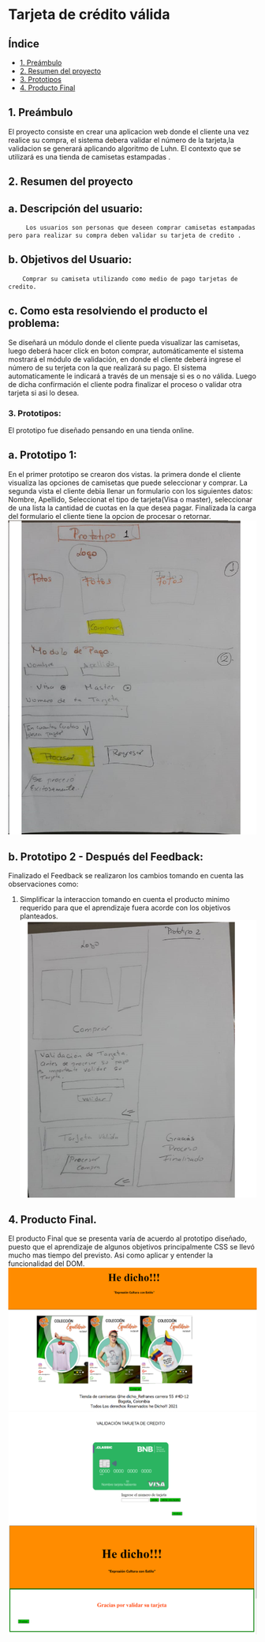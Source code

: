 # Tarjeta de crédito válida

## Índice

* [1. Preámbulo](#1-Preámbulo)
* [2. Resumen del proyecto](#2-resumen-del-proyecto)
* [3. Prototipos](#3-Prototipos)
* [4. Producto Final](#4-Producto-Final)

## 1. Preámbulo

El proyecto consiste en crear una aplicacion web donde el cliente una vez realice su compra,
el sistema debera validar el número de la tarjeta,la validacion se generará aplicando algoritmo de Luhn.
El contexto que se utilizará es una tienda de camisetas estampadas .
## 2. Resumen del proyecto
  ## a. Descripción del usuario: 
         Los usuarios son personas que deseen comprar camisetas estampadas pero para realizar su compra deben validar su tarjeta de credito .
  ## b. Objetivos del Usuario:
        Comprar su camiseta utilizando como medio de pago tarjetas de credito.
  ## c. Como esta resolviendo el producto el problema:
  Se diseñará un módulo donde el cliente pueda visualizar las camisetas, luego deberá hacer click en boton comprar, automáticamente el sistema mostrará el módulo de validación, en donde el cliente deberá  ingrese el número de su terjeta con la que realizará su pago.
  El sistema automaticamente le indicará a través de un mensaje si es o no válida. Luego de dicha confirmación el cliente podra finalizar el proceso o validar otra tarjeta si asi lo desea.
### 3. Prototipos:
El prototipo fue diseñado pensando en una tienda online.
## a. Prototipo 1:
En el primer prototipo se crearon dos vistas. la primera donde el cliente visualiza las opciones de camisetas que puede seleccionar y comprar. La segunda vista  el cliente debia llenar un formulario con los siguientes datos: Nombre, Apellido, Seleccionat el tipo de tarjeta(Visa o master), seleccionar de una lista la cantidad de cuotas en la que desea pagar.
Finalizada la carga del formulario el cliente tiene la opcion de procesar o retornar.
![Primer Prototipo](src/ImagenesTC/Prototipo1.png)
## b. Prototipo 2 - Después del Feedback:
Finalizado el Feedback se realizaron los cambios tomando en cuenta las observaciones como:
1. Simplificar la interaccion tomando en cuenta el producto minimo requerido para que el aprendizaje fuera acorde con los objetivos planteados.
![Segundo Prototipo](src/ImagenesTC/Prototipo2.png)
## 4. Producto Final.
El producto Final que se presenta varía de acuerdo al prototipo diseñado, puesto que el aprendizaje de algunos objetivos principalmente CSS se llevó mucho mas tiempo del previsto. Asi como aplicar y entender  la funcionalidad del DOM.
![Primera Pantalla](src/ImagenesTC/pantalla1.png)
![Primera Pantalla](src/ImagenesTC/pantalla2.png)
![Primera Pantalla](src/ImagenesTC/pantalla3.png)

